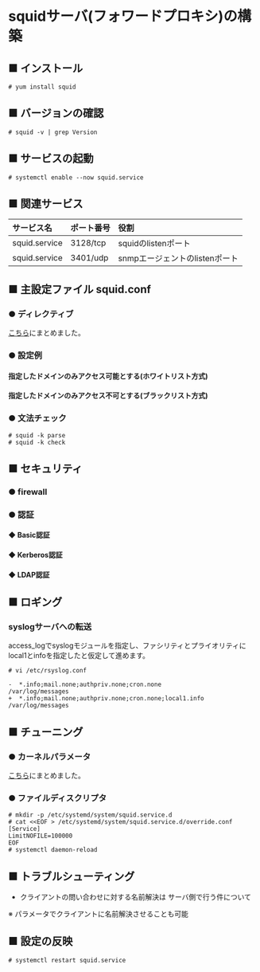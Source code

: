 # squidサーバ(フォワードプロキシ)の構築
## ■ インストール
```
# yum install squid
```
## ■ バージョンの確認
```
# squid -v | grep Version
```
## ■ サービスの起動
```
# systemctl enable --now squid.service
```
## ■ 関連サービス
|サービス名|ポート番号|役割|
|:---|:---|:---|
|squid.service|3128/tcp|squidのlistenポート|
|squid.service|3401/udp|snmpエージェントのlistenポート|

## ■ 主設定ファイル squid.conf
### ● ディレクティブ
[こちら](https://github.com/thetaru/memorandum/tree/master/OS/Linux/CentOS8/Squid/directives)にまとめました。

### ● 設定例
#### 指定したドメインのみアクセス可能とする(ホワイトリスト方式)
#### 指定したドメインのみアクセス不可とする(ブラックリスト方式)

### ● 文法チェック
```
# squid -k parse
# squid -k check
```

## ■ セキュリティ
### ● firewall
### ● 認証
#### ◆ Basic認証
#### ◆ Kerberos認証
#### ◆ LDAP認証
## ■ ロギング
### syslogサーバへの転送
access_logでsyslogモジュールを指定し、ファシリティとプライオリティにlocal1とinfoを指定したと仮定して進めます。
```
# vi /etc/rsyslog.conf
```
```
-  *.info;mail.none;authpriv.none;cron.none                /var/log/messages
+  *.info;mail.none;authpriv.none;cron.none;local1.info    /var/log/messages
```
## ■ チューニング
### ● カーネルパラメータ
[こちら](https://github.com/thetaru/memorandum/tree/master/OS/Linux/CentOS8/Squid/kernelparameters)にまとめました。
### ● ファイルディスクリプタ
```
# mkdir -p /etc/systemd/system/squid.service.d
# cat <<EOF > /etc/systemd/system/squid.service.d/override.conf
[Service]
LimitNOFILE=100000
EOF
# systemctl daemon-reload
```
## ■ トラブルシューティング
- クライアントの問い合わせに対する名前解決は
サーバ側で行う件について  
  
※ パラメータでクライアントに名前解決させることも可能
## ■ 設定の反映
```
# systemctl restart squid.service
```
